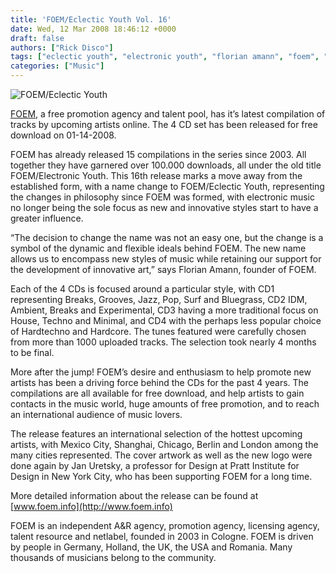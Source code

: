 ```yaml
---
title: 'FOEM/Eclectic Youth Vol. 16'
date: Wed, 12 Mar 2008 18:46:12 +0000
draft: false
authors: ["Rick Disco"]
tags: ["eclectic youth", "electronic youth", "florian amann", "foem", "free"]
categories: ["Music"]
---
```


![FOEM/Eclectic Youth](/wp-content/uploads/2008/03/eclecticyouth-450.jpg)

[FOEM](http://www.foem.info), a free promotion agency and talent pool, has it’s latest compilation of tracks by upcoming artists online. The 4 CD set has been released for free download on 01-14-2008.

FOEM has already released 15 compilations in the series since 2003. All together they have garnered over 100.000 downloads, all under the old title FOEM/Electronic Youth. This 16th release marks a move away from the established form, with a name change to FOEM/Eclectic Youth, representing the changes in philosophy since FOEM was formed, with electronic music no longer being the sole focus as new and innovative styles start to have a greater influence.

“The decision to change the name was not an easy one, but the change is a symbol of the dynamic and flexible ideals behind FOEM. The new name allows us to encompass new styles of music while retaining our support for the development of innovative art,” says Florian Amann, founder of FOEM.

Each of the 4 CDs is focused around a particular style, with CD1 representing Breaks, Grooves, Jazz, Pop, Surf and Bluegrass, CD2 IDM, Ambient, Breaks and Experimental, CD3 having a more traditional focus on House, Techno and Minimal, and CD4 with the perhaps less popular choice of Hardtechno and Hardcore. The tunes featured were carefully chosen from more than 1000 uploaded tracks. The selection took nearly 4 months to be final.

More after the jump! FOEM’s desire and enthusiasm to help promote new artists has been a driving force behind the CDs for the past 4 years. The compilations are all available for free download, and help artists to gain contacts in the music world, huge amounts of free promotion, and to reach an international audience of music lovers.

The release features an international selection of the hottest upcoming artists, with Mexico City, Shanghai, Chicago, Berlin and London among the many cities represented. The cover artwork as well as the new logo were done again by Jan Uretsky, a professor for Design at Pratt Institute for Design in New York City, who has been supporting FOEM for a long time.

More detailed information about the release can be found at [www.foem.info](http://www.foem.info)

FOEM is an independent A&R agency, promotion agency, licensing agency, talent resource and netlabel, founded in 2003 in Cologne. FOEM is driven by people in Germany, Holland, the UK, the USA and Romania. Many thousands of musicians belong to the community.